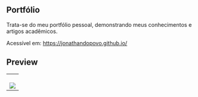 ## Portfólio

Trata-se do meu portfólio pessoal, demonstrando meus conhecimentos e artigos acadêmicos.


Acessível em: https://jonathandopovo.github.io/

## Preview
<table width="100%"> 
<tr>
<td width="100%">
<br>
<img src="https://github.com/jonathandopovo/jonathandopovo.github.io/blob/main/SAMPLE.png">
</td> 
</table>
